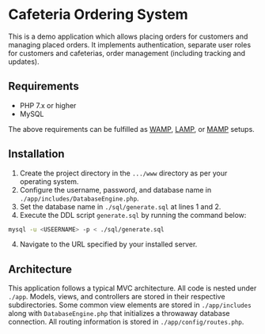 # Cafeteria Ordering System

This is a demo application which allows placing orders for customers and
managing placed orders. It implements authentication, separate user roles for
customers and cafeterias, order management (including tracking and updates).

## Requirements
- PHP 7.x or higher
- MySQL

The above requirements can be fulfilled as [WAMP][wamp], [LAMP][lamp], or
[MAMP][mamp] setups.

## Installation
1. Create the project directory in the `.../www` directory as per your operating
   system.
2. Configure the username, password, and database name in
   `./app/includes/DatabaseEngine.php`.
3. Set the database name in `./sql/generate.sql` at lines 1 and 2.
3. Execute the DDL script `generate.sql` by running the command below:
```bash
mysql -u <USEERNAME> -p < ./sql/generate.sql
```
4. Navigate to the URL specified by your installed server.

## Architecture

This application follows a typical MVC architecture. All code is nested under
`./app`. Models, views, and controllers are stored in their respective
subdirectories. Some common view elements are stored in `./app/includes` along
with `DatabaseEngine.php` that initializes a throwaway database connection.
All routing information is stored in `./app/config/routes.php`.

[wamp]: https://make.wordpress.org/core/handbook/tutorials/installing-a-local-server/wampserver/
[lamp]: https://www.digitalocean.com/community/tutorials/how-to-install-linux-apache-mysql-php-lamp-stack-ubuntu-18-04
[mamp]: https://make.wordpress.org/core/handbook/tutorials/installing-a-local-server/mamp/